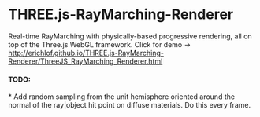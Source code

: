 # THREE.js-RayMarching-Renderer
Real-time RayMarching with physically-based progressive rendering, all on top of the Three.js WebGL framework.
Click for demo -> http://erichlof.github.io/THREE.js-RayMarching-Renderer/ThreeJS_RayMarching_Renderer.html

<h4>TODO:</h4>
* Add random sampling from the unit hemisphere oriented around the normal of the ray|object hit point on diffuse materials.  Do this every frame.

